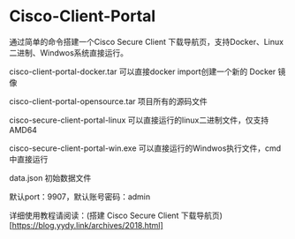 # Cisco-Client-Portal

通过简单的命令搭建一个Cisco Secure Client 下载导航页，支持Docker、Linux二进制、Windwos系统直接运行。

cisco-client-portal-docker.tar
可以直接docker import创建一个新的 Docker 镜像

cisco-client-portal-opensource.tar
项目所有的源码文件

cisco-secure-client-portal-linux
可以直接运行的linux二进制文件，仅支持AMD64

cisco-secure-client-portal-win.exe
可以直接运行的Windwos执行文件，cmd中直接运行

data.json
初始数据文件

默认port：9907，默认账号密码：admin

详细使用教程请阅读：(搭建 Cisco Secure Client 下载导航页)[https://blog.yydy.link/archives/2018.html]
